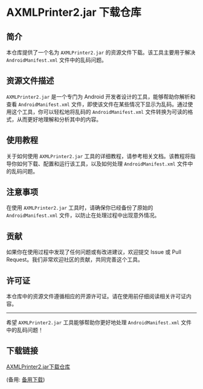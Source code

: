# AXMLPrinter2.jar 下载仓库

## 简介

本仓库提供了一个名为 `AXMLPrinter2.jar` 的资源文件下载。该工具主要用于解决 `AndroidManifest.xml` 文件中的乱码问题。

## 资源文件描述

`AXMLPrinter2.jar` 是一个专门为 Android 开发者设计的工具，能够帮助你解析和查看 `AndroidManifest.xml` 文件，即使该文件在某些情况下显示为乱码。通过使用这个工具，你可以轻松地将乱码的 `AndroidManifest.xml` 文件转换为可读的格式，从而更好地理解和分析其中的内容。

## 使用教程

关于如何使用 `AXMLPrinter2.jar` 工具的详细教程，请参考相关文档。该教程将指导你如何下载、配置和运行该工具，以及如何处理 `AndroidManifest.xml` 文件中的乱码问题。

## 注意事项

在使用 `AXMLPrinter2.jar` 工具时，请确保你已经备份了原始的 `AndroidManifest.xml` 文件，以防止在处理过程中出现意外情况。

## 贡献

如果你在使用过程中发现了任何问题或有改进建议，欢迎提交 Issue 或 Pull Request。我们非常欢迎社区的贡献，共同完善这个工具。

## 许可证

本仓库中的资源文件遵循相应的开源许可证。请在使用前仔细阅读相关许可证内容。

---

希望 `AXMLPrinter2.jar` 工具能够帮助你更好地处理 `AndroidManifest.xml` 文件中的乱码问题！

## 下载链接
[AXMLPrinter2.jar下载仓库](https://pan.quark.cn/s/a0e4492b844e) 

(备用: [备用下载](https://pan.baidu.com/s/1KcTkHGSP0g6GZIYibVQdPg?pwd=1234))
